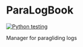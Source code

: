# ParaLogBook 
[![Python testing](https://github.com/gergely-xyz/ParaLogBook/actions/workflows/python-test.yml/badge.svg)](https://github.com/gergely-xyz/ParaLogBook/actions/workflows/python-test.yml)

Manager for paragliding logs
